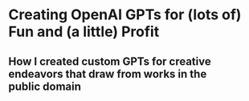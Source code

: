 # Creating OpenAI GPTs for (lots of) Fun and (a little) Profit
## How I created custom GPTs for creative endeavors that draw from works in the public domain
